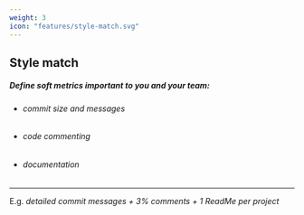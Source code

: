 ```yaml
---
weight: 3
icon: "features/style-match.svg"
---
```


## Style match

##### Define soft metrics important to you and your team:

* ###### commit size and messages
* ###### code commenting
* ###### documentation

---

E.g. *detailed commit messages + 3% comments + 1 ReadMe per project*